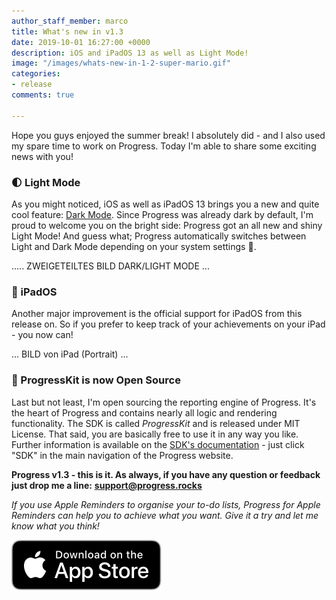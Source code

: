 ```yaml
---
author_staff_member: marco
title: What's new in v1.3
date: 2019-10-01 16:27:00 +0000
description: iOS and iPadOS 13 as well as Light Mode!
image: "/images/whats-new-in-1-2-super-mario.gif"
categories:
- release
comments: true

---
```

Hope you guys enjoyed the summer break! I absolutely did - and I also used my spare time to work on Progress. Today I'm able to share some exciting news with you!

### 🌓 Light Mode

As you might noticed, iOS as well as iPadOS 13 brings you a new and quite cool feature: [Dark Mode](https://www.macrumors.com/how-to/enable-dark-mode-in-ios-13/). Since Progress was already dark by default, I'm proud to welcome you on the bright side: Progress got an all new and shiny Light Mode! And guess what; Progress automatically switches between Light and Dark Mode depending on your system settings 🥳.

..... ZWEIGETEILTES BILD DARK/LIGHT MODE ...

### 📱 iPadOS

Another major improvement is the official support for iPadOS from this release on. So if you prefer to keep track of your achievements on your iPad - you now can!

... BILD von iPad (Portrait) ...

### 🌟 ProgressKit is now Open Source

Last but not least, I'm open sourcing the reporting engine of Progress. It's the heart of Progress and contains nearly all logic and rendering functionality. The SDK is called _ProgressKit_ and is released under MIT License. That said, you are basically free to use it in any way you like. Further information is available on the [SDK's documentation](https://sdk.progress.rocks/) - just click "SDK" in the main navigation of the Progress website.

**Progress v1.3 - this is it. As always, if you have any question or feedback just drop me a line:** [**support@progress.rocks**](mailto:support@progress.rocks)

_If you use Apple Reminders to organise your to-do lists, Progress for Apple Reminders can help you to achieve what you want. Give it a try and let me know what you think!_

<p>
<a href="https://itunes.apple.com/us/app/progress-for-apple-reminders/id1450818073?mt=8&ign-mpt=uo%3D2" target="_blank" class="appstore">
<img src="/images/App_Store_Badge.svg" alt="Download on the App Store" />
</a>
</p>